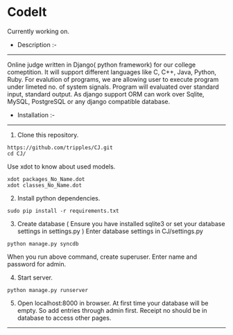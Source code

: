 CodeIt
======================================
Currently working on.

* Description :-
-----------------------------------------------------------------------------
Online judge written in Django( python framework) for our college comeptition.
It will support different languages like C, C++, Java, Python, Ruby. For evalution
of programs, we are allowing user to execute program under limeted no. of system
signals. Program will evaluated over standard input, standard output. As django
support ORM can work over Sqlite, MySQL, PostgreSQL or any django compatible
database.

* Installation :-
------------------------------------------------------------------------------
1. Clone this repository.
  ```
  https://github.com/tripples/CJ.git
  cd CJ/
  ```
   Use xdot to know about used models.
   ```
   xdot packages_No_Name.dot
   xdot classes_No_Name.dot
   ```

2. Install python dependencies.
  ```
  sudo pip install -r requirements.txt
  ```

3. Create database
  ( Ensure you have installed sqlite3 or set your database settings
  in settings.py )
  Enter database settings in CJ/settings.py
  ```
  python manage.py syncdb
  ```
  When you run above command, create superuser.
  Enter name and password for admin.

4. Start server.
  ```
  python manage.py runserver
  ```

5.  Open localhost:8000 in browser.
    At first time your database will be empty.
    So add entries through admin first.
    Receipt no should be in database to access other pages.

-----------------------------------------------------------------
